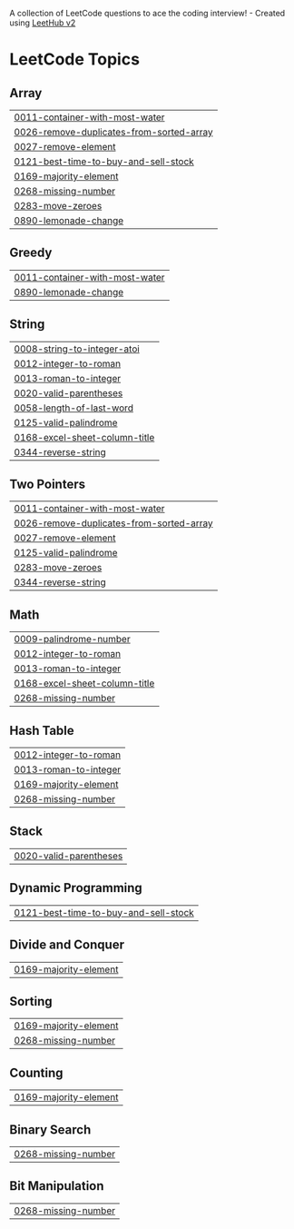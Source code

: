 A collection of LeetCode questions to ace the coding interview! - Created using [LeetHub v2](https://github.com/arunbhardwaj/LeetHub-2.0)
<!---LeetCode Topics Start-->
# LeetCode Topics
## Array
|  |
| ------- |
| [0011-container-with-most-water](https://github.com/Madhusudan-Gurjar/LeetCode/tree/master/0011-container-with-most-water) |
| [0026-remove-duplicates-from-sorted-array](https://github.com/Madhusudan-Gurjar/LeetCode/tree/master/0026-remove-duplicates-from-sorted-array) |
| [0027-remove-element](https://github.com/Madhusudan-Gurjar/LeetCode/tree/master/0027-remove-element) |
| [0121-best-time-to-buy-and-sell-stock](https://github.com/Madhusudan-Gurjar/LeetCode/tree/master/0121-best-time-to-buy-and-sell-stock) |
| [0169-majority-element](https://github.com/Madhusudan-Gurjar/LeetCode/tree/master/0169-majority-element) |
| [0268-missing-number](https://github.com/Madhusudan-Gurjar/LeetCode/tree/master/0268-missing-number) |
| [0283-move-zeroes](https://github.com/Madhusudan-Gurjar/LeetCode/tree/master/0283-move-zeroes) |
| [0890-lemonade-change](https://github.com/Madhusudan-Gurjar/LeetCode/tree/master/0890-lemonade-change) |
## Greedy
|  |
| ------- |
| [0011-container-with-most-water](https://github.com/Madhusudan-Gurjar/LeetCode/tree/master/0011-container-with-most-water) |
| [0890-lemonade-change](https://github.com/Madhusudan-Gurjar/LeetCode/tree/master/0890-lemonade-change) |
## String
|  |
| ------- |
| [0008-string-to-integer-atoi](https://github.com/Madhusudan-Gurjar/LeetCode/tree/master/0008-string-to-integer-atoi) |
| [0012-integer-to-roman](https://github.com/Madhusudan-Gurjar/LeetCode/tree/master/0012-integer-to-roman) |
| [0013-roman-to-integer](https://github.com/Madhusudan-Gurjar/LeetCode/tree/master/0013-roman-to-integer) |
| [0020-valid-parentheses](https://github.com/Madhusudan-Gurjar/LeetCode/tree/master/0020-valid-parentheses) |
| [0058-length-of-last-word](https://github.com/Madhusudan-Gurjar/LeetCode/tree/master/0058-length-of-last-word) |
| [0125-valid-palindrome](https://github.com/Madhusudan-Gurjar/LeetCode/tree/master/0125-valid-palindrome) |
| [0168-excel-sheet-column-title](https://github.com/Madhusudan-Gurjar/LeetCode/tree/master/0168-excel-sheet-column-title) |
| [0344-reverse-string](https://github.com/Madhusudan-Gurjar/LeetCode/tree/master/0344-reverse-string) |
## Two Pointers
|  |
| ------- |
| [0011-container-with-most-water](https://github.com/Madhusudan-Gurjar/LeetCode/tree/master/0011-container-with-most-water) |
| [0026-remove-duplicates-from-sorted-array](https://github.com/Madhusudan-Gurjar/LeetCode/tree/master/0026-remove-duplicates-from-sorted-array) |
| [0027-remove-element](https://github.com/Madhusudan-Gurjar/LeetCode/tree/master/0027-remove-element) |
| [0125-valid-palindrome](https://github.com/Madhusudan-Gurjar/LeetCode/tree/master/0125-valid-palindrome) |
| [0283-move-zeroes](https://github.com/Madhusudan-Gurjar/LeetCode/tree/master/0283-move-zeroes) |
| [0344-reverse-string](https://github.com/Madhusudan-Gurjar/LeetCode/tree/master/0344-reverse-string) |
## Math
|  |
| ------- |
| [0009-palindrome-number](https://github.com/Madhusudan-Gurjar/LeetCode/tree/master/0009-palindrome-number) |
| [0012-integer-to-roman](https://github.com/Madhusudan-Gurjar/LeetCode/tree/master/0012-integer-to-roman) |
| [0013-roman-to-integer](https://github.com/Madhusudan-Gurjar/LeetCode/tree/master/0013-roman-to-integer) |
| [0168-excel-sheet-column-title](https://github.com/Madhusudan-Gurjar/LeetCode/tree/master/0168-excel-sheet-column-title) |
| [0268-missing-number](https://github.com/Madhusudan-Gurjar/LeetCode/tree/master/0268-missing-number) |
## Hash Table
|  |
| ------- |
| [0012-integer-to-roman](https://github.com/Madhusudan-Gurjar/LeetCode/tree/master/0012-integer-to-roman) |
| [0013-roman-to-integer](https://github.com/Madhusudan-Gurjar/LeetCode/tree/master/0013-roman-to-integer) |
| [0169-majority-element](https://github.com/Madhusudan-Gurjar/LeetCode/tree/master/0169-majority-element) |
| [0268-missing-number](https://github.com/Madhusudan-Gurjar/LeetCode/tree/master/0268-missing-number) |
## Stack
|  |
| ------- |
| [0020-valid-parentheses](https://github.com/Madhusudan-Gurjar/LeetCode/tree/master/0020-valid-parentheses) |
## Dynamic Programming
|  |
| ------- |
| [0121-best-time-to-buy-and-sell-stock](https://github.com/Madhusudan-Gurjar/LeetCode/tree/master/0121-best-time-to-buy-and-sell-stock) |
## Divide and Conquer
|  |
| ------- |
| [0169-majority-element](https://github.com/Madhusudan-Gurjar/LeetCode/tree/master/0169-majority-element) |
## Sorting
|  |
| ------- |
| [0169-majority-element](https://github.com/Madhusudan-Gurjar/LeetCode/tree/master/0169-majority-element) |
| [0268-missing-number](https://github.com/Madhusudan-Gurjar/LeetCode/tree/master/0268-missing-number) |
## Counting
|  |
| ------- |
| [0169-majority-element](https://github.com/Madhusudan-Gurjar/LeetCode/tree/master/0169-majority-element) |
## Binary Search
|  |
| ------- |
| [0268-missing-number](https://github.com/Madhusudan-Gurjar/LeetCode/tree/master/0268-missing-number) |
## Bit Manipulation
|  |
| ------- |
| [0268-missing-number](https://github.com/Madhusudan-Gurjar/LeetCode/tree/master/0268-missing-number) |
<!---LeetCode Topics End-->